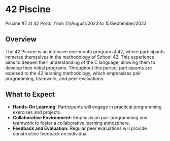 # 42 Piscine

Piscine #7 at 42 Porto, from 21/August/2023 to 15/September/2023

## Overview

The 42 Piscine is an intensive one-month program at 42, where participants immerse themselves in the methodology of School 42. This experience aims to deepen their understanding of the C language, allowing them to develop their initial programs. Throughout this period, participants are exposed to the 42 learning methodology, which emphasizes pair programming, teamwork, and peer evaluations.

## What to Expect

- **Hands-On Learning:** Participants will engage in practical programming exercises and projects.
- **Collaborative Environment:** Emphasis on pair programming and teamwork to foster a collaborative learning atmosphere.
- **Feedback and Evaluation:** Regular peer evaluations will provide constructive feedback on individual.
